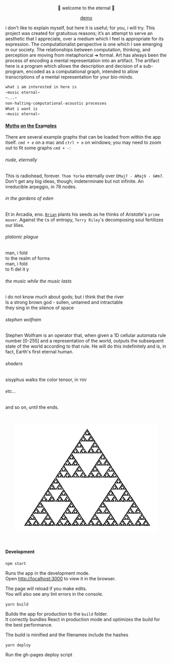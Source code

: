<p align="center">👾 welcome to the eternal 👾</p>

<p align="center"><a href="https://kousun12.github.io/eternal/">demo</a></p>

i don't like to explain myself, but here it is useful; for you, i will try. This project was created for gratuitous reasons; it’s an attempt to serve an aesthetic that I appreciate, over a medium which I feel is appropriate for its expression. The computationalist perspective is one which I see emerging in our society. The relationships between computation, thinking, and perception are moving from metaphorical ➜ formal. Art has always been the process of encoding a mental representation into an artifact. The artifact here is a program which allows the description and decision of a sub-program, encoded as a computational graph, intended to allow transcriptions of a mental representation for your bio-minds. 

```bash
what i am interested in here is 
~music eternal~ 
~...~
non-halting-computational-acoustic processes 
What i want is 
~music eternal~
```

#### [M](https://soundcloud.com/bafta/charlie-kaufman-screenwriting-lecture)[y](https://www.robcheung.com/essays/notes-on-computation-and-narrative)[t](https://www.youtube.com/watch?v=WRdJCFEqFTU)[h](https://www.youtube.com/watch?v=XDwskCqfwOM)[s](https://www.google.com/search?amp%3Baqs=chrome.0.35i39j69i57j35i39j0l3.2610j0j9&amp%3Bie=UTF-8&amp%3Boq=porco+&amp%3Bsourceid=chrome&q=porco+rosso) [o](https://www.amazon.com/Underground-Vintage-Classics-Fyodor-Dostoevsky/dp/067973452X)[n](https://www.ribbonfarm.com/2015/06/04/puzzle-theory/) [t](https://www.esquire.com/lifestyle/a4310/the-crack-up/)[h](https://en.wikisource.org/wiki/The_Kiss_%28Chekhov/Garnett%29)[e](https://www.amazon.com/Lighthouse-Virginia-Woolf/dp/0156907399/ref%3Dsr_1_1?amp%3Bie=UTF8&amp%3Bkeywords=to+the+lighthouse&amp%3Bqid=1495735618&amp%3Bsr=1-1&s=books) [E](https://www.amazon.com/Myth-Sisyphus-Other-Essays/dp/0679733736/ref%3Dsr_1_1?amp%3Bie=UTF8&amp%3Bkeywords=the+myth+of+sisyphus&amp%3Bqid=1495735689&amp%3Bsr=1-1&s=books)[x](https://jsomers.net/DFW_TV.pdf)[a](https://www.youtube.com/watch?v=9V884vjLfnM)m[p](https://www.amazon.com/Labyrinths-Directions-Paperbook-Jorge-Borges/dp/0811216993/ref%3Dpd_lpo_sbs_14_t_0?_encoding=UTF8&amp%3Bpsc=1&amp%3BrefRID=D1N8M50SYBM5VH45D089)[l](https://www.youtube.com/watch?v=nWCD9EtKPAY)[e](https://www.google.com/maps/place/Archimedes+Banya/@37.7305314,-122.3749167,17z/data=!3m1!4b1!4m5!3m4!1s0x808f7f69f39bc0b7:0x87813c37cf522568!8m2!3d37.7305314!4d-122.372728)[s](https://www.youtube.com/watch?v=VT9k5NHCdvQ)

There are several example graphs that can be loaded from within the app itself. `cmd + e` on a mac and `ctrl + e` on windows; you may need to zoom out to fit some graphs `cmd + -`:

###### nude, eternally
This is radiohead, forever. `Thom Yorke` eternally over `EMaj7 - AMaj9 - G#m7`. Don't get any big ideas, though; indeterminate but not infinite. An irreducible arpeggio, in 78 nodes.

###### in the gardens of eden
Et in Arcadia, eno. [`Brian`](https://www.edge.org/conversation/brian_eno-composers-as-gardeners) plants his seeds as he thinks of Aristotle's `prime mover`. Against the `C`s of entropy, `Terry Riley`'s decomposing soul fertilizes our lilies.  

###### platonic plague
man, i fold<br>
to the realm of forms<br>
man, i fold<br>
to fi del it y

###### the music while the music lasts
i do not know much about gods; but i think that the river<br>
Is a strong brown god - sullen, untamed and intractable<br>
they sing in the silence of space

###### stephen wolfram
Stephen Wolfram is an operator that, when given a 1D cellular automata rule number [0-255] and a representation of the world, outputs the subsequent state of the world according to that rule. He will do this indefinitely and is, in fact, Earth's first eternal human.

###### shaders
sisyphus walks the color tensor, in `YUV`

###### etc...
and so on, until the ends.

<br/><p align="center"><img src="public/sierpinski.gif" alt="sierpinskiksnipreis"></p><br/>


#### Development

`npm start`

Runs the app in the development mode.<br>
Open [http://localhost:3000](http://localhost:3000) to view it in the browser.

The page will reload if you make edits.<br>
You will also see any lint errors in the console.

`yarn build`

Builds the app for production to the `build` folder.<br>
It correctly bundles React in production mode and optimizes the build for the best performance.

The build is minified and the filenames include the hashes

`yarn deploy`

Run the gh-pages deploy script

